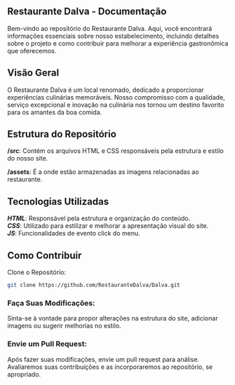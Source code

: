 ## Restaurante Dalva - Documentação

Bem-vindo ao repositório do Restaurante Dalva. Aqui, você encontrará informações essenciais sobre nosso estabelecimento, incluindo detalhes sobre o projeto e como contribuir para melhorar a experiência gastronômica que oferecemos.

## Visão Geral
O Restaurante Dalva é um local renomado, dedicado a proporcionar experiências culinárias memoráveis. Nosso compromisso com a qualidade, serviço excepcional e inovação na culinária nos tornou um destino favorito para os amantes da boa comida.

## Estrutura do Repositório
**/src**: Contém os arquivos HTML e CSS responsáveis pela estrutura e estilo do nosso site.

**/assets**: É a onde estão armazenadas as imagens relacionadas ao restaurante.

## Tecnologias Utilizadas
**_HTML_**: Responsável pela estrutura e organização do conteúdo. <br>
**_CSS_**: Utilizado para estilizar e melhorar a apresentação visual do site.<br>
**_JS_**: Funcionalidades de evento click do menu.

## Como Contribuir

Clone o Repositório:

```bash
git clone https://github.com/RestauranteDalva/Dalva.git
```

### Faça Suas Modificações:

Sinta-se à vontade para propor alterações na estrutura do site, adicionar imagens ou sugerir melhorias no estilo.

### Envie um Pull Request:

Após fazer suas modificações, envie um pull request para análise. Avaliaremos suas contribuições e as incorporaremos ao repositório, se apropriado.
